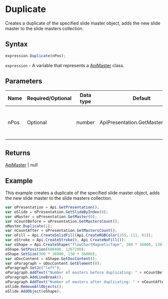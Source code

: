 # Duplicate

Creates a duplicate of the specified slide master object, adds the new slide master to the slide masters collection.

## Syntax

```javascript
expression.Duplicate(nPos);
```

`expression` - A variable that represents a [ApiMaster](../ApiMaster.md) class.

## Parameters

| **Name** | **Required/Optional** | **Data type** | **Default** | **Description** |
| ------------- | ------------- | ------------- | ------------- | ------------- |
| nPos | Optional | number | ApiPresentation.GetMastersCount() | Position where the new slide master will be added. |

## Returns

[ApiMaster](../../ApiMaster/ApiMaster.md) \| null

## Example

This example creates a duplicate of the specified slide master object, adds the new slide master to the slide masters collection.

```javascript
var oPresentation = Api.GetPresentation();
var oSlide = oPresentation.GetSlideByIndex(0);
var oMaster = oPresentation.GetMaster(0);
var nCountBefore = oPresentation.GetMastersCount();
oMaster.Duplicate(1);
var nCountAfter = oPresentation.GetMastersCount();
var oFill = Api.CreateSolidFill(Api.CreateRGBColor(255, 111, 61));
var oStroke = Api.CreateStroke(0, Api.CreateNoFill());
var oShape = Api.CreateShape("flowChartMagneticTape", 300 * 36000, 130 * 36000, oFill, oStroke);
oShape.SetPosition(608400, 1267200);
oShape.SetSize(300 * 36000, 130 * 36000);
var oDocContent = oShape.GetDocContent();
var oParagraph = oDocContent.GetElement(0);
oParagraph.SetJc("left");
oParagraph.AddText("Number of masters before duplicating: " + nCountBefore);
oParagraph.AddLineBreak();
oParagraph.AddText("Number of masters after duplicating: " + nCountAfter);
oSlide.RemoveAllObjects();
oSlide.AddObject(oShape);
```
